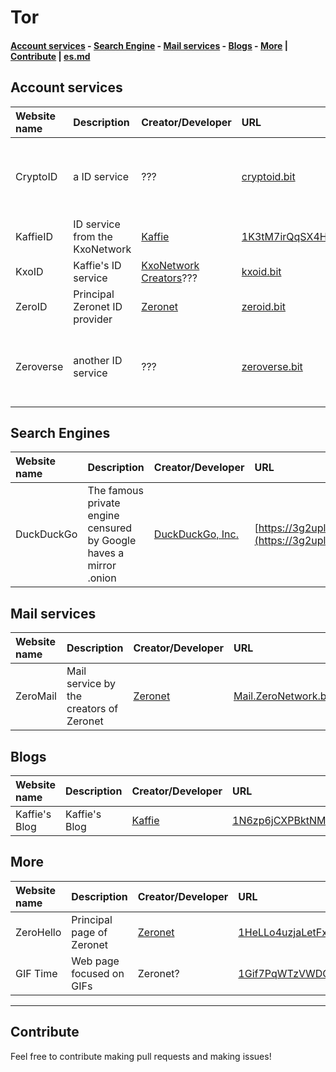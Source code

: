 # Tor
#### [Account services](#account-services) - [Search Engine](#search-engines) - [Mail services](#mail-services) - [Blogs](#blogs) - [More](#more) | [Contribute](#contribute) | [es.md](es.md)
## Account services
|Website name|Description|Creator/Developer|URL|Alert|
|:-|:-|:-|:-|:-|
|CryptoID|a ID service|???|[cryptoid.bit](http://localhost:43110/cryptoid.bit)|We don't know who made it|
|KaffieID|ID service from the KxoNetwork|[Kaffie](http://localhost:43110/kaffie.bit)|[1K3tM7irQqSX4Hx3JvNgkimkQzY6jPtBfz](http://localhost:43110/1K3tM7irQqSX4Hx3JvNgkimkQzY6jPtBfz)||
|KxoID|Kaffie's ID service|[KxoNetwork Creators](http://localhost:43110/kxonet.bit)???|[kxoid.bit](http://localhost:43110/kxoid.bit)||
|ZeroID|Principal Zeronet ID provider|[Zeronet](https://zeronet.io)|[zeroid.bit](http://localhost:43110/zeroid.bit)||
|Zeroverse|another ID service|???|[zeroverse.bit](http://localhost:43110/zeroverse.bit)|We don't know who made it|
## Search Engines
|Website name|Description|Creator/Developer|URL|Alert|
|:-|:-|:-|:-|:-|
|DuckDuckGo|The famous private engine censured by Google haves a mirror .onion|[DuckDuckGo, Inc.](https://duckduckgo.com/about)|[https://3g2upl4pq6kufc4m.onion](https://3g2upl4pq6kufc4m.onion)||
## Mail services
|Website name|Description|Creator/Developer|URL|Alert|
|:-|:-|:-|:-|:-|
|ZeroMail|Mail service by the creators of Zeronet|[Zeronet](https://zeronet.io)|[Mail.ZeroNetwork.bit](http://localhost:43110/Mail.ZeroNetwork.bit)||
## Blogs
|Website name|Description|Creator/Developer|URL|Alert|
|:-|:-|:-|:-|:-|
|Kaffie's Blog|Kaffie's Blog|[Kaffie](http://localhost:43110/kaffie.bit)|[1N6zp6jCXPBktNMPfe7UJBpQGyfCq7k2M8](http://localhost:43110/1N6zp6jCXPBktNMPfe7UJBpQGyfCq7k2M8)||
## More
|Website name|Description|Creator/Developer|URL|Alert|
|:-|:-|:-|:-|:-|
|ZeroHello|Principal page of Zeronet|[Zeronet](https://zeronet.io)|[1HeLLo4uzjaLetFx6NH3PMwFP3qbRbTf3D](http://localhost:43110/1HeLLo4uzjaLetFx6NH3PMwFP3qbRbTf3D)||
|GIF Time|Web page focused on GIFs|Zeronet?|[1Gif7PqWTzVWDQ42Mo7np3zXmGAo3DXc7h](http://localhost:43110/1Gif7PqWTzVWDQ42Mo7np3zXmGAo3DXc7h)|Haves [NSFW](https://en.wikipedia.org/wiki/NSFW) section|

-----

## Contribute
Feel free to contribute making pull requests and making issues!
